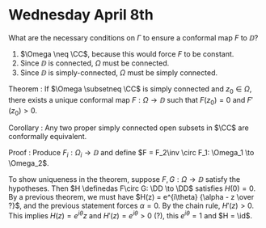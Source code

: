 # Wednesday April 8th

What are the necessary conditions on $\Gamma$ to ensure a conformal map $F$ to $\DD$?

1. $\Omega \neq \CC$, because this would force $F$ to be constant.
2. Since $\DD$ is connected, $\Omega$ must be connected.
3. Since $\DD$ is simply-connected, $\Omega$ must be simply connected.


Theorem
: If $\Omega \subsetneq \CC$ is simply connected and $z_0 \in \Omega$, there exists a unique conformal map $F: \Omega \to \DD$ such that $F(z_0) = 0$ and $F'(z_0) > 0$.

Corollary
: Any two proper simply connected open subsets in $\CC$ are conformally equivalent.

Proof
: Produce $F_i: \Omega_i \to \DD$ and define $F = F_2\inv \circ F_1: \Omega_1 \to \Omega_2$.

To show uniqueness in the theorem, suppose $F, G: \Omega \to \DD$ satisfy the hypotheses.
Then $H \definedas F\circ G: \DD \to \DD$ satisfies $H(0) = 0$.
By a previous theorem, we must have $H(z) = e^{i\theta} {\alpha - z \over ?}$, and the previous statement forces $\alpha = 0$.
By the chain rule, $H'(z) > 0$.
This implies $H(z) = e^{i\theta} z$ and $H'(z) = e^{i\theta} > 0$ (?), this $e^{i\theta} = 1$ and $H = \id$.

